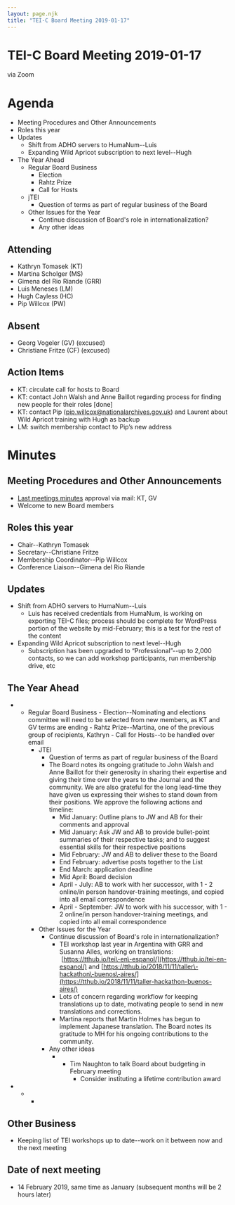 ```yaml
---
layout: page.njk
title: "TEI-C Board Meeting 2019-01-17"
---
```

# TEI-C Board Meeting 2019-01-17
via Zoom


Agenda
======


* Meeting Procedures and Other Announcements
* Roles this year
* Updates
	+ Shift from ADHO servers to HumaNum\-\-Luis
	+ Expanding Wild Apricot subscription to next level\-\-Hugh
* The Year Ahead
	+ Regular Board Business
		- Election
		- Rahtz Prize
		- Call for Hosts
	+ jTEI
		- Question of terms as part of regular business of the Board
	+ Other Issues for the Year
		- Continue discussion of Board's role in internationalization?
		- Any other ideas


Attending
---------


* Kathryn Tomasek (KT)
* Martina Scholger (MS)
* Gimena del Rio Riande (GRR)
* Luis Meneses (LM)
* Hugh Cayless (HC)
* Pip Willcox (PW)


Absent
------


* Georg Vogeler (GV) (excused)
* Christiane Fritze (CF) (excused)


Action Items
------------


* KT: circulate call for hosts to Board
* KT: contact John Walsh and Anne Baillot regarding process for finding new people for their roles \[done]
* KT: contact Pip (pip.willcox@nationalarchives.gov.uk) and Laurent about Wild Apricot training with Hugh as backup
* LM: switch membership contact to Pip’s new address


Minutes
=======


Meeting Procedures and Other Announcements
------------------------------------------


* [Last meetings minutes](https://tei-c.org/board/tei-c-board-meeting-2018-12-18/) approval via mail: KT, GV
* Welcome to new Board members


Roles this year
---------------


* Chair\-\-Kathryn Tomasek
* Secretary\-\-Christiane Fritze
* Membership Coordinator\-\-Pip Willcox
* Conference Liaison\-\-Gimena del Rio Riande


Updates
-------


* Shift from ADHO servers to HumaNum\-\-Luis
	+ Luis has received credentials from HumaNum, is working on exporting TEI\-C files; process should be complete for WordPress portion of the website by mid\-February; this is a test for the rest of the content
* Expanding Wild Apricot subscription to next level\-\-Hugh
	+ Subscription has been upgraded to “Professional”\-\-up to 2,000 contacts, so we can add workshop participants, run membership drive, etc


The Year Ahead
--------------


* + Regular Board Business
		- Election\-\-Nominating and elections committee will need to be selected from new members, as KT and GV terms are ending
		- Rahtz Prize\-\-Martina, one of the previous group of recipients, Kathryn
		- Call for Hosts\-\-to be handled over email
	+ JTEI
		- Question of terms as part of regular business of the Board
		- The Board notes its ongoing gratitude to John Walsh and Anne Baillot for their generosity in sharing their expertise and giving their time over the years to the Journal and the community. We are also grateful for the long lead\-time they have given us expressing their wishes to stand down from their positions. We approve the following actions and timeline:
			* Mid January: Outline plans to JW and AB for their comments and approval
			* Mid January: Ask JW and AB to provide bullet\-point summaries of their respective tasks; and to suggest essential skills for their respective positions
			* Mid February: JW and AB to deliver these to the Board
			* End February: advertise posts together to the List
			* End March: application deadline
			* Mid April: Board decision
			* April \- July: AB to work with her successor, with 1 \- 2 online/in person handover\-training meetings, and copied into all email correspondence
			* April \- September: JW to work with his successor, with 1 \- 2 online/in person handover\-training meetings, and copied into all email correspondence
	+ Other Issues for the Year
		- Continue discussion of Board's role in internationalization?
			* TEI workshop last year in Argentina with GRR and Susanna Alles, working on translations:  [https://tthub.io/tei\-en\-espanol/](https://tthub.io/tei-en-espanol/) and [https://tthub.io/2018/11/11/taller\-hackathon\-buenos\-aires/](https://tthub.io/2018/11/11/taller-hackathon-buenos-aires/)
			* Lots of concern regarding workflow for keeping translations up to date, motivating people to send in new translations and corrections.
			* Martina reports that Martin Holmes has begun to implement Japanese translation. The Board notes its gratitude to MH for his ongoing contributions to the community.
		- Any other ideas
			* + Tim Naughton to talk Board about budgeting in February meeting
				+ Consider instituting a lifetime contribution award


* + -


Other Business
--------------


* Keeping list of TEI workshops up to date\-\-work on it between now and the next meeting


Date of next meeting
--------------------


* 14 February 2019, same time as January (subsequent months will be 2 hours later)
